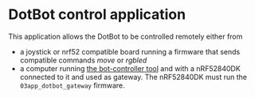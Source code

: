 # DotBot control application

This application allows the DotBot to be controlled remotely either from
- a joystick or nrf52 compatible board running a firmware that sends compatible
  commands _move_ or _rgbled_
- a computer running [the bot-controller tool](https://github.com/DotBot/Botcontroller-python)
and with a nRF52840DK connected to it and used as gateway. The nRF52840DK must run the
`03app_dotbot_gateway` firmware.
